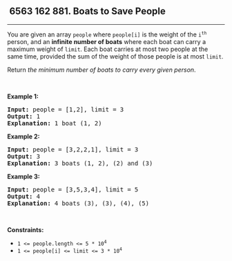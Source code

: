 <h2> 6563 162
881. Boats to Save People</h2><hr><div><p>You are given an array <code>people</code> where <code>people[i]</code> is the weight of the <code>i<sup>th</sup></code> person, and an <strong>infinite number of boats</strong> where each boat can carry a maximum weight of <code>limit</code>. Each boat carries at most two people at the same time, provided the sum of the weight of those people is at most <code>limit</code>.</p>

<p>Return <em>the minimum number of boats to carry every given person</em>.</p>

<p>&nbsp;</p>
<p><strong class="example">Example 1:</strong></p>

<pre><strong>Input:</strong> people = [1,2], limit = 3
<strong>Output:</strong> 1
<strong>Explanation:</strong> 1 boat (1, 2)
</pre>

<p><strong class="example">Example 2:</strong></p>

<pre><strong>Input:</strong> people = [3,2,2,1], limit = 3
<strong>Output:</strong> 3
<strong>Explanation:</strong> 3 boats (1, 2), (2) and (3)
</pre>

<p><strong class="example">Example 3:</strong></p>

<pre><strong>Input:</strong> people = [3,5,3,4], limit = 5
<strong>Output:</strong> 4
<strong>Explanation:</strong> 4 boats (3), (3), (4), (5)
</pre>

<p>&nbsp;</p>
<p><strong>Constraints:</strong></p>

<ul>
	<li><code>1 &lt;= people.length &lt;= 5 * 10<sup>4</sup></code></li>
	<li><code>1 &lt;= people[i] &lt;= limit &lt;= 3 * 10<sup>4</sup></code></li>
</ul>
</div>